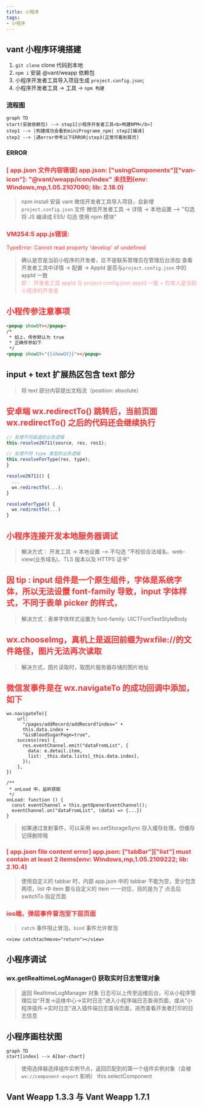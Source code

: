 ```yaml
---
title: 小程序
tags:
- 小程序
---
```


## vant 小程序环境搭建
1.  `git clone` clone 代码到本地
2.  `npm i` 安装 @vant/weapp 依赖包
3.  小程序开发者工具导入项目生成 `project.config.json`;
4.  小程序开发者工具 -> 工具 -> `npm 构建`

### 流程图
```mermaid
graph TD
start(安装依赖包) --> step1[小程序开发者工具<b>构建NPM</b>]
step1 --> |构建成功会看到miniPrograme_npm| step2[编译]
step2 --> |遇error参考以下ERROR|step3(正常可看到首页)
```

### ERROR
### <font color="#f33">[ app.json 文件内容错误] app.json: ["usingComponents"]["van-icon"]: "@vant/weapp/icon/index" 未找到(env: Windows,mp,1.05.2107090; lib: 2.18.0)</font>

> npm install 安装 vant
> 微信开发者工具导入项目，会新增 `project.config.json` 文件
> 微信开发者工具 -> 详情 -> 本地设置 —> "勾选 将 JS 编译成 ES5/ 勾选 使用 npm 模块"


### <font color="#f33">VM254:5 app.js错误:
TypeError: Cannot read property 'develop' of undefined</font>

> 确认是否是当前小程序的开发者，叵不是联系管理员在管理后台添加
> 查看开发者工具中详情 -> 配置 -> AppId 是否与`project.config.json` 中的 appId 一致</br>
> <font color="#f99">即： 开发者工具 appId 与 project.config.json appId 一致 + 你本人是当前小程序的开发者</font>

## <font color="#f33">小程传参注意事项</font>
```html
<popup showGY></popup>
/*
 * 如上，传参默认为 true
 * 正确传参如下
 */
<popup showGY="{{showGY}}"></popup>
```

## input + text 扩展热区包含 text 部分
> 将 text 部分内容提出文档流（position: absolute）

## <font color="#f33">安卓端 wx.redirectTo() 跳转后，当前页面 wx.redirectTo() 之后的代码还会继续执行</font>
```javascript
// 处理不同渠道的业务逻辑
this.resolve26711(source, res, res1);

// 处理不同 type 类型的业务逻辑
this.resolveForType(res, type);
}

resolve26711() { 
  ...
  wx.redirectTo(...);
}

resolveForType() {
  wx.redirectTo(...)
}
```

## <font color="#f33">小程序连接开发本地服务器调试</font>
> 解决方式： 开发工具 -> 本地设置 —> 不勾选 “不校验合法域名、web-view(业务域名)、TLS 版本以及 HTTPS 证书”

## <font color="#f33">因 **tip : input 组件是一个原生组件，字体是系统字体，所以无法设置 font-family** 导致，input 字体样式，不同于表单 picker 的样式，</font>
> 解决方式：表单字体样式设置为 font-family: UICTFontTextStyleBody

## <font color="#f33">wx.chooseImg，真机上是返回前缀为wxfile://的文件路径，图片无法再次读取</font>
> 解决方式，图片读取时，取图片服务器存储的图片地址

## <font color="#f33">微信发事件是在 wx.navigateTo 的成功回调中添加，如下</font>
```wxmljs
wx.navigateTo({
    url:
      "/pages/addRecord/addRecord?index=" +
      this.data.index +
      "&isBloodSugarPage=true",
    success(res) {
      res.eventChannel.emit("dataFromList", {
        data: e.detail.item,
        list: _this.data.lists[_this.data.index],
      });
    },
})

/**
 * onLoad 中，监听获取
 */
onLoad: function () {
  const eventChannel = this.getOpenerEventChannel();
  eventChannel.on("dataFromList", (data) => {...})
}
```
> 如果通过发射事件，可以采用 wx.setStorageSync 存入缓存处理，但缓存记得删除哦

### <font color="#f33">[ app.json file content error] app.json: ["tabBar"]["list"] must contain at least 2 items(env: Windows,mp,1.05.2109222; lib: 2.10.4)</font>
> 使用自定义的 tabbar 时，内部 app.json 中的 tabbar 不能为空，至少包含两项，list 中 item 要与自定义的 item 一一对应，目的是为了 点击后 switchTo 指定页面

### <font color="#f33">ios端，弹层事件冒泡至下层页面</font>
> `catch` 事件阻止冒泡，`bind` 事件允许冒泡
```weapp-wxml
<view catchtachmove="return"></view>
```

## 小程序调试
### wx.getRealtimeLogManager() 获取实时日志管理对象
> 返回 RealtimeLogManager 对象
日志可以上传至运维后台，可从小程序管理后台“开发->运维中心->实时日志”进入小程序端日志查询页面，或从“小程序插件->实时日志”进入插件端日志查询页面，进而查看开发者打印的日志信息


## 小程序画柱状图
```mermaid
graph TD
start[index] --> A[bar-chart]
```
> 使用选择器选择组件实例节点，返回匹配到的第一个组件实例对象（会被 `wx://component-export` 影响）
> this.selectComponent

## Vant Weapp 1.3.3 与 Vant Weapp 1.7.1

[comment]: <> (## 业务流)

[comment]: <> (```mermaid)

[comment]: <> (graph TD)

[comment]: <> (start&#40;admin<b>小程序码管理</b>&#41; -->|下载不同渠首的二维码| step1[admin<b>批量个人码管理</b>])

[comment]: <> (step1 --> step1wechat[小程序扫码])

[comment]: <> (```)

[comment]: <> (### 注意事项)

[comment]: <> (1.  管理平台下载二维时注意区分不同渠道，下载或生成相应渠道的二维码)

[comment]: <> (2.  目前有三个不同的 appId，不同的环境采用不同的 appId，注意区分当前测试的二维码与测试的 appId 对应（具体见：ssc-patient-fe/env.js）)

[comment]: <> (3.  不同环境 sceneId 不同，具体使用哪个 sceneId，@杨化现 确认。注：目前开发环境的是 scene=BHWS000000mQxciPJv)

[comment]: <> (4.  目前开发进入小程序的入口是通过扫码进入，小程序编译模式需要设置 1047 场景)

[comment]: <> (## ssc-patient-fe 代理梳理)

[comment]: <> (### onLoad 参数 options 为小程序开发者工具中的编译配置或页面跳转参数)
